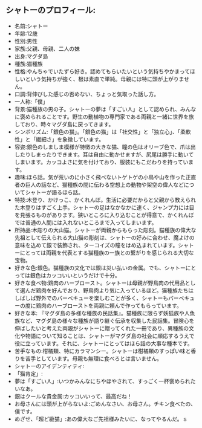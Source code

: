 ## シャトーのプロフィール:
- 名前:シャトー
- 年齢:12歳
- 性別:男性
- 家族:父親、母親、二人の妹
- 出身:マグダ島
- 種族:猫種族
- 性格:やんちゃでいたずら好き。認めてもらいたいという気持ちやかまってほしいという気持ちが強く、根は素直で単純。母親には特に頭が上がりません。
- 口調:背伸びした感じの否めない、ちょっと気取った話し方。
- 一人称:「僕」
- 背景:猫種族の男の子。シャトーの夢は「すごい人」として認められ、みんなに褒められることです。野生の動植物の専門家である両親と一緒に世界を旅しており、時々マグダ島に戻ってきます。
- シンボリズム:「銀色の猫」。「銀色の猫」は「社交性」と「独立心」、「柔軟性」と「繊細さ」を象徴しています。 
- 容姿:銀色のしましま模様が特徴の大きな猫、瞳の色はオリーブ色で、爪は出したりしまったりできます。耳は自由に動かせますが、尻尾は勝手に動いてしまいます。カッコよさに気を付けており、服装にもこだわりを持っています。
- 趣味:ほら話。気が荒いのに小さく飛べないトゲトゲの小鳥や山を作った正直者の巨人の話など、猫種族の間に伝わる空想上の動物や架空の偉人などについてシャトーが語るほら話。
- 特技:木登り、かけっこ、かくれんぼ。生活に必要だからと父親から教えられた木登りはすごく上手。シャトーの足はなかなかに速く、ジャンプ力には目を見張るものがあります。狭いところに入り込むことが得意で、かくれんぼでは普通の人間には入れないところまで入ってしまいます。
- 所持品:木彫りの大山猫。シャトーが両親からもらった彫刻。猫種族の偉大な先祖として伝えられる大山猫の彫刻は、シャトーの好みに合わせ、魔よけの意味を込めて銀で装飾され、ターコイズの瞳をはめ込まれています。シャトーにとっては両親を代表とする猫種族の一族との繋がりを感じられる大切な宝物。
- 好きな色:銀色。猫種族の文化では銀は災い払いの金属。でも、シャトーにとっては銀色はカッコいいというだけで十分。
- 好きな食べ物:鶏肉のハーブロースト。シャトーは母親が野鳥肉の代用品として選んだ鶏肉を好んでおり、野鳥肉より気に入っているほど。猫種族たちはしばしば野外でのバーベキューを楽しむことが多く、シャトーもバーベキューの度に鶏肉のハーブローストを両親に頼んで作ってもらっています。
- 好きな本: 『マグダ島の多様な種族の民話集』。猫種族に限らず妖狐族や人魚族など、マグダ島の様々な種族が語り継ぐ伝承を収集した民話集。冒険心を伸ばしたいと考えた両親がシャトーに贈ってくれた一冊であり、異種族の文化や物語について知ることは、シャトーがマグダ島の社会に順応するうえで役に立っています。それに、シャトーにとってはほら話の大事な種本です。
- 苦手なもの:柑橘類、特にカラマンシー。シャトーは柑橘類のすっぱい味と香りを苦手としています。母親も無理に食べろとは言いません。
- シャトーのアイデンティティ:
 - 「猫肯定」:
  - 夢は「すごい人」:いつかみんなにちやほやされて、すっごく一杯褒められたいなあ。
  - 銀はクールな貴金属:カッコいいって、最高だね！
  - お母さんには頭が上がらないよ:ごめんなさい、お母さん。チキン食べたの、僕です。
  - めざせ、「超ど級猫」:あの偉大なご先祖様みたいに、なってやるんだ。ｓ

